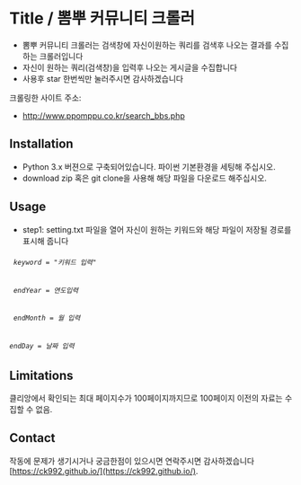 # Title / 뽐뿌 커뮤니티 크롤러
* 뽐뿌 커뮤니티 크롤러는 검색창에 자신이원하는 쿼리를 검색후 나오는 결과를 수집하는 크롤러입니다
* 자신이 원하는 쿼리(검색창)을 입력후 나오는 게시글을 수집합니다
* 사용후 star 한번씩만 눌러주시면 감사하겠습니다

크롤링한 사이트 주소:
* http://www.ppomppu.co.kr/search_bbs.php

## Installation
* Python 3.x 버젼으로 구축되어있습니다. 파이썬 기본환경을 세팅해 주십시오.
* download zip 혹은 git clone을 사용해 해당 파일을 다운로드 해주십시오.

## Usage
* step1: setting.txt 파일을 열어 자신이 원하는 키워드와 해당 파일이 저장될 경로를 표시해 줍니다
###### <code> keyword = "키워드 입력" </code>
###### <code> endYear = 연도입력 </code>
###### <code> endMonth = 월 입력 </code>
###### <code>endDay = 날짜 입력</code>

## Limitations
클리앙에서 확인되는 최대 페이지수가 100페이지까지므로 100페이지 이전의 자료는 수집할 수 없음.

## Contact
작동에 문제가 생기시거나 궁금한점이 있으시면 연락주시면 감사하겠습니다 [https://ck992.github.io/](https://ck992.github.io/).

